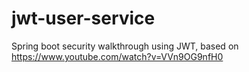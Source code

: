 # jwt-user-service
Spring boot security walkthrough using JWT, based on https://www.youtube.com/watch?v=VVn9OG9nfH0
